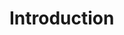 # Introduction



<!-- The two-dimensional Fourier transform is the extension of the well knwon Fourier transform to images {ref}`[Jahne 2005, section 2.3] <C:biblio>`.
We recall that the Fourier transform decomposes a signal into a sum of sinusoids,
thus highlighting the frequencies contained in this signal.

intro (on va travailler dans deux espaces : spatial et fréquentiel ; le filtrage consiste à modifier les fréquence ; filtrage en fréquentiel = multiplication ; filtrage en spatial = convolution ; on présente l'outil convolution ; on présente l'outil Fourier pour aller d'un espace à l'autre ; enfin on discute un peu de filtrage) -->